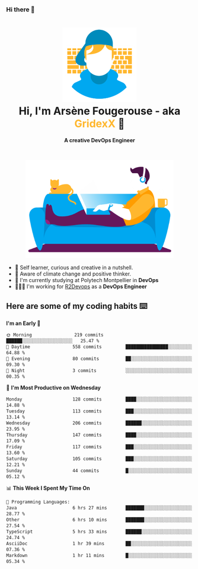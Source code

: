 ### Hi there 👋

<!--
**GridexX/gridexx** is a ✨ _special_ ✨ repository because its `README.md` (this file) appears on your GitHub profile.

Here are some ideas to get you started:

- 🔭 I’m currently working on ...
- 🌱 I’m currently learning ...
- 👯 I’m looking to collaborate on ...
- 🤔 I’m looking for help with ...
- 💬 Ask me about ...
- 📫 How to reach me: ...
- 😄 Pronouns: ...
- ⚡ Fun fact: ...
-->


<!-- Header -->
<h1 align="center">
  <img src="./images/user_profile.png" width="200">
  <br>
  Hi, I'm Arsène Fougerouse - aka <span style="color:#ffb72e">GridexX</span> 👋
</h1>


<p align="center">
  <b>A creative DevOps Engineer </b>
</p>
<br/>
<p align="center">
  <img src="./images/man_couch.png" width="400">
</p>

- 🎨 Self learner, curious and creative in a nutshell. 
- 🌱 Aware of climate change and positive thinker.
- 📕 I'm currently studying at Polytech Montpellier in **DevOps**
- 👨🏻‍💻 I'm working for [R2Devops](https://r2devops.io) as a **DevOps Engineer**


## Here are some of my coding habits ⌨️

<!-- Add a section about tech and Ops stack
  Like this one : https://github.com/Xanthus58#-tech-stack
-->
<!--START_SECTION:waka-->
**I'm an Early 🐤** 

```text
🌞 Morning                219 commits         ██████░░░░░░░░░░░░░░░░░░░   25.47 % 
🌆 Daytime                558 commits         ████████████████░░░░░░░░░   64.88 % 
🌃 Evening                80 commits          ██░░░░░░░░░░░░░░░░░░░░░░░   09.30 % 
🌙 Night                  3 commits           ░░░░░░░░░░░░░░░░░░░░░░░░░   00.35 % 
```
📅 **I'm Most Productive on Wednesday** 

```text
Monday                   128 commits         ████░░░░░░░░░░░░░░░░░░░░░   14.88 % 
Tuesday                  113 commits         ███░░░░░░░░░░░░░░░░░░░░░░   13.14 % 
Wednesday                206 commits         ██████░░░░░░░░░░░░░░░░░░░   23.95 % 
Thursday                 147 commits         ████░░░░░░░░░░░░░░░░░░░░░   17.09 % 
Friday                   117 commits         ███░░░░░░░░░░░░░░░░░░░░░░   13.60 % 
Saturday                 105 commits         ███░░░░░░░░░░░░░░░░░░░░░░   12.21 % 
Sunday                   44 commits          █░░░░░░░░░░░░░░░░░░░░░░░░   05.12 % 
```


📊 **This Week I Spent My Time On** 

```text
💬 Programming Languages: 
Java                     6 hrs 27 mins       ███████░░░░░░░░░░░░░░░░░░   28.77 % 
Other                    6 hrs 10 mins       ███████░░░░░░░░░░░░░░░░░░   27.54 % 
TypeScript               5 hrs 33 mins       ██████░░░░░░░░░░░░░░░░░░░   24.74 % 
AsciiDoc                 1 hr 39 mins        ██░░░░░░░░░░░░░░░░░░░░░░░   07.36 % 
Markdown                 1 hr 11 mins        █░░░░░░░░░░░░░░░░░░░░░░░░   05.34 % 
```


<!--END_SECTION:waka-->
